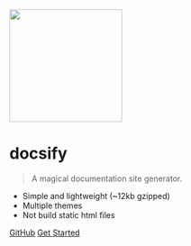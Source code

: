 <!-- ![logo](assets/aaa.jpg) -->

<img src="assets/aaa.jpg" width="200" alt="">

# docsify

> A magical documentation site generator.

* Simple and lightweight (~12kb gzipped)
* Multiple themes
* Not build static html files

[GitHub](https://github.com/docsifyjs/docsify/)
[Get Started](/foo)
